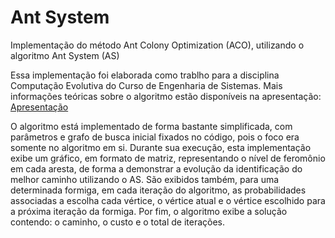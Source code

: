 # Ant System

Implementação do método Ant Colony Optimization (ACO), utilizando o algoritmo Ant System (AS)

Essa implementação foi elaborada como trablho para a disciplina Computação Evolutiva do Curso de Engenharia de Sistemas. Mais informações teóricas sobre o algoritmo estão disponíveis na apresentação: [Apresentação](https://docs.google.com/presentation/d/1oCK0AXxGpf-7CY_4ONQEj0xMJBodaYio/edit?usp=share_link&ouid=104123748249703012457&rtpof=true&sd=true)

O algoritmo está implementado de forma bastante simplificada, com parâmetros e grafo de busca inicial fixados no código, pois o foco era somente no algoritmo em si. Durante sua execução, esta implementação exibe um gráfico, em formato de matriz, representando o nível de feromônio em cada aresta, de forma a demonstrar a evolução da identificação do melhor caminho utilizando o AS. São exibidos também, para uma determinada formiga, em cada iteração do algoritmo, as probabilidades associadas a escolha cada vértice, o vértice atual e o vértice escolhido para a próxima iteração da formiga. Por fim, o algoritmo exibe a solução contendo: o caminho, o custo e o total de iterações.
